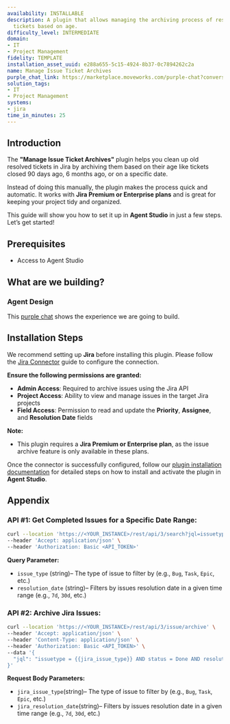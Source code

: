 ```yaml
---
availability: INSTALLABLE
description: A plugin that allows managing the archiving process of resolved incident
  tickets based on age.
difficulty_level: INTERMEDIATE
domain:
- IT
- Project Management
fidelity: TEMPLATE
installation_asset_uuid: e288a655-5c15-4924-8b37-0c7894262c2a
name: Manage Issue Ticket Archives
purple_chat_link: https://marketplace.moveworks.com/purple-chat?conversation=%7B%22messages%22%3A%5B%7B%22parts%22%3A%5B%7B%22richText%22%3A%22I+need+to+manage+our+issue+ticket+archives.%22%7D%5D%2C%22role%22%3A%22user%22%7D%2C%7B%22parts%22%3A%5B%7B%22richText%22%3A%22%3Cp+xmlns%3D%5C%22http%3A%2F%2Fwww.w3.org%2F1999%2Fxhtml%5C%22%3EI+can+help+with+that.+To+start%2C+what%27s+the+cutoff+date+for+archiving%3F+For+instance%2C+do+you+want+to+archive+tickets+resolved+more+than+90+days+ago%2C+or+6+months+ago%3F%3C%2Fp%3E%22%7D%5D%2C%22role%22%3A%22assistant%22%7D%2C%7B%22parts%22%3A%5B%7B%22richText%22%3A%22Let%27s+archive+all+resolved+tickets+older+than+180+days.%22%7D%5D%2C%22role%22%3A%22user%22%7D%2C%7B%22parts%22%3A%5B%7B%22richText%22%3A%22%3Cp+xmlns%3D%5C%22http%3A%2F%2Fwww.w3.org%2F1999%2Fxhtml%5C%22%3EGot+it.+And+which+issue+types+are+you+looking+to+archive%3F+You+can+select+one+or+more.%3C%2Fp%3E%22%7D%2C%7B%22buttons%22%3A%5B%7B%22buttonText%22%3A%22Bug%22%7D%2C%7B%22buttonText%22%3A%22Story%22%7D%2C%7B%22buttonText%22%3A%22Task%22%7D%2C%7B%22buttonText%22%3A%22All+Types%22%2C%22style%22%3A%22outlined%22%7D%5D%7D%5D%2C%22role%22%3A%22assistant%22%7D%2C%7B%22parts%22%3A%5B%7B%22richText%22%3A%22Bug%22%7D%5D%2C%22role%22%3A%22user%22%7D%2C%7B%22parts%22%3A%5B%7B%22reasoningSteps%22%3A%5B%7B%22richText%22%3A%22Searching+Jira+for+resolved+%27Bug%27+issue+tickets+with+a+resolution+date+older+than+180+days.%22%2C%22status%22%3A%22success%22%7D%5D%7D%2C%7B%22richText%22%3A%22%3Cp+xmlns%3D%5C%22http%3A%2F%2Fwww.w3.org%2F1999%2Fxhtml%5C%22%3EI+found+%3Cb%3E87+resolved+%27Bug%27+issue+tickets%3C%2Fb%3E+in+Jira+that+are+older+than+180+days.%3C%2Fp%3E%3Cp+xmlns%3D%5C%22http%3A%2F%2Fwww.w3.org%2F1999%2Fxhtml%5C%22%3EAre+you+sure+you+want+to+archive+them%3F+This+action+cannot+be+undone.%3C%2Fp%3E%22%7D%2C%7B%22buttons%22%3A%5B%7B%22buttonText%22%3A%22Archive+87+Tickets%22%2C%22style%22%3A%22filled%22%7D%2C%7B%22buttonText%22%3A%22Cancel%22%2C%22style%22%3A%22outlined%22%7D%5D%7D%5D%2C%22role%22%3A%22assistant%22%7D%2C%7B%22parts%22%3A%5B%7B%22richText%22%3A%22Archive+87+Tickets%22%7D%5D%2C%22role%22%3A%22user%22%7D%2C%7B%22parts%22%3A%5B%7B%22reasoningSteps%22%3A%5B%7B%22richText%22%3A%22Initiating+bulk+archive+process+in+Jira.%22%2C%22status%22%3A%22pending%22%7D%2C%7B%22richText%22%3A%22Successfully+archived+87+tickets.%22%2C%22status%22%3A%22success%22%7D%5D%7D%2C%7B%22richText%22%3A%22%3Cp+xmlns%3D%5C%22http%3A%2F%2Fwww.w3.org%2F1999%2Fxhtml%5C%22%3EI+have+successfully+archived+the+87+resolved+%27Bug%27+issue+tickets.%3C%2Fp%3E%22%7D%5D%2C%22role%22%3A%22assistant%22%2C%22showFeedbackTray%22%3Atrue%7D%5D%7D
solution_tags:
- IT
- Project Management
systems:
- jira
time_in_minutes: 25
---
```


## **Introduction**

The **"Manage Issue Ticket Archives"** plugin helps you clean up old resolved tickets in Jira by archiving them based on their age like tickets closed 90 days ago, 6 months ago, or on a specific date.

Instead of doing this manually, the plugin makes the process quick and automatic. It works with **Jira Premium or Enterprise plans** and is great for keeping your project tidy and organized.

This guide will show you how to set it up in **Agent Studio** in just a few steps. Let’s get started!

## **Prerequisites**

- Access to Agent Studio

## **What are we building?**

### **Agent Design**

This [purple chat](https://marketplace.moveworks.com/purple-chat?conversation=%7B%22messages%22%3A%5B%7B%22parts%22%3A%5B%7B%22richText%22%3A%22I+need+to+manage+our+issue+ticket+archives.%22%7D%5D%2C%22role%22%3A%22user%22%7D%2C%7B%22parts%22%3A%5B%7B%22richText%22%3A%22%3Cp+xmlns%3D%5C%22http%3A%2F%2Fwww.w3.org%2F1999%2Fxhtml%5C%22%3EI+can+help+with+that.+To+start%2C+what%27s+the+cutoff+date+for+archiving%3F+For+instance%2C+do+you+want+to+archive+tickets+resolved+more+than+90+days+ago%2C+or+6+months+ago%3F%3C%2Fp%3E%22%7D%5D%2C%22role%22%3A%22assistant%22%7D%2C%7B%22parts%22%3A%5B%7B%22richText%22%3A%22Let%27s+archive+all+resolved+tickets+older+than+180+days.%22%7D%5D%2C%22role%22%3A%22user%22%7D%2C%7B%22parts%22%3A%5B%7B%22richText%22%3A%22%3Cp+xmlns%3D%5C%22http%3A%2F%2Fwww.w3.org%2F1999%2Fxhtml%5C%22%3EGot+it.+And+which+issue+types+are+you+looking+to+archive%3F+You+can+select+one+or+more.%3C%2Fp%3E%22%7D%2C%7B%22buttons%22%3A%5B%7B%22buttonText%22%3A%22Bug%22%7D%2C%7B%22buttonText%22%3A%22Story%22%7D%2C%7B%22buttonText%22%3A%22Task%22%7D%5D%7D%5D%2C%22role%22%3A%22assistant%22%7D%2C%7B%22parts%22%3A%5B%7B%22richText%22%3A%22Bug%22%7D%5D%2C%22role%22%3A%22user%22%7D%2C%7B%22parts%22%3A%5B%7B%22reasoningSteps%22%3A%5B%7B%22richText%22%3A%22Searching+Jira+for+resolved+%27Bug%27+issue+tickets+with+a+resolution+date+older+than+180+days.%22%2C%22status%22%3A%22success%22%7D%5D%7D%2C%7B%22richText%22%3A%22%3Cp+xmlns%3D%5C%22http%3A%2F%2Fwww.w3.org%2F1999%2Fxhtml%5C%22%3EI+found+%3Cb%3E87+resolved+%27Bug%27+issue+tickets%3C%2Fb%3E+in+Jira+that+are+older+than+180+days.%3C%2Fp%3E%3Cp+xmlns%3D%5C%22http%3A%2F%2Fwww.w3.org%2F1999%2Fxhtml%5C%22%3EAre+you+sure+you+want+to+archive+them%3F+This+action+cannot+be+undone.%3C%2Fp%3E%22%7D%2C%7B%22buttons%22%3A%5B%7B%22buttonText%22%3A%22Archive+87+Tickets%22%2C%22style%22%3A%22filled%22%7D%2C%7B%22buttonText%22%3A%22Cancel%22%2C%22style%22%3A%22outlined%22%7D%5D%7D%5D%2C%22role%22%3A%22assistant%22%7D%2C%7B%22parts%22%3A%5B%7B%22richText%22%3A%22Archive+87+Tickets%22%7D%5D%2C%22role%22%3A%22user%22%7D%2C%7B%22parts%22%3A%5B%7B%22reasoningSteps%22%3A%5B%7B%22richText%22%3A%22Initiating+bulk+archive+process+in+Jira.%22%2C%22status%22%3A%22pending%22%7D%2C%7B%22richText%22%3A%22Successfully+archived+87+tickets.%22%2C%22status%22%3A%22success%22%7D%5D%7D%2C%7B%22richText%22%3A%22%3Cp+xmlns%3D%5C%22http%3A%2F%2Fwww.w3.org%2F1999%2Fxhtml%5C%22%3EI+have+successfully+archived+the+87+resolved+%27Bug%27+issue+tickets.%3C%2Fp%3E%22%7D%5D%2C%22role%22%3A%22assistant%22%2C%22showFeedbackTray%22%3Atrue%7D%5D%7D) shows the experience we are going to build.

## **Installation Steps**

We recommend setting up **Jira** before installing this plugin. Please follow the [Jira Connector](https://developer.moveworks.com/marketplace/package/?id=jira&hist=home%2Cbrws#how-to-implement) guide to configure the connection.

**Ensure the following permissions are granted:**

- **Admin Access**: Required to archive issues using the Jira API
- **Project Access**: Ability to view and manage issues in the target Jira projects
- **Field Access**: Permission to read and update the **Priority**, **Assignee**, and **Resolution Date** fields

**Note:**

- This plugin requires a **Jira Premium or Enterprise plan**, as the issue archive feature is only available in these plans.

Once the connector is successfully configured, follow our [plugin installation documentation](https://help.moveworks.com/docs/ai-agent-marketplace-installation) for detailed steps on how to install and activate the plugin in **Agent Studio**.

## **Appendix**

### **API #1: Get Completed Issues for a Specific Date Range:**

```bash
curl --location 'https://<YOUR_INSTANCE>/rest/api/3/search?jql=issuetype={{issue_type}} AND status = Done AND resolution_date >= {{resolution_date}}' \
--header 'Accept: application/json' \
--header 'Authorization: Basic <API_TOKEN>'
```

**Query Parameter:**

- `issue_type` (string)– The type of issue to filter by (e.g., `Bug`, `Task`, `Epic`, etc.)
- `resolution_date` (string)– Filters by issues resolution date in a given time range (e.g., `7d`, `30d`, etc.)

### **API #2: Archive Jira Issues:**

```bash
curl --location 'https://<YOUR_INSTANCE>/rest/api/3/issue/archive' \
--header 'Accept: application/json' \
--header 'Content-Type: application/json' \
--header 'Authorization: Basic <API_TOKEN>' \
--data '{
  "jql": "issuetype = {{jira_issue_type}} AND status = Done AND resolutiondate <= {{jira_resolution_date}}"
}'
```

**Request Body Parameters:**

- `jira_issue_type`(string)– The type of issue to filter by (e.g., `Bug`, `Task`, `Epic`, etc.)
- `jira_resolution_date`(string)– Filters by issues resolution date in a given time range (e.g., `7d`, `30d`, etc.)